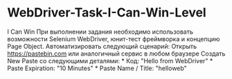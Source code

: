 # WebDriver-Task-I-Can-Win-Level
I Can Win  При выполнении задания необходимо использовать возможности Selenium WebDriver, юнит-тест фреймворка и концепцию Page Object. Автоматизировать следующий сценарий:  Открыть https://pastebin.com или аналогичный сервис в любом браузере Создать New Paste со следующими деталями: * Код: "Hello from WebDriver"  * Paste Expiration: "10 Minutes"  * Paste Name / Title: "helloweb"
